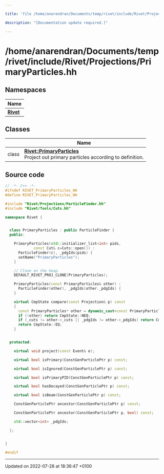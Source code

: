 ```yaml
---

title: 'file /home/anarendran/Documents/temp/rivet/include/Rivet/Projections/PrimaryParticles.hh'

description: "[Documentation update required.]"

---
```


# /home/anarendran/Documents/temp/rivet/include/Rivet/Projections/PrimaryParticles.hh



## Namespaces

| Name           |
| -------------- |
| **[Rivet](/documentation/code/namespaces/namespacerivet/)**  |

## Classes

|                | Name           |
| -------------- | -------------- |
| class | **[Rivet::PrimaryParticles](/documentation/code/classes/classrivet_1_1primaryparticles/)** <br>Project out primary particles according to definition.  |




## Source code

```cpp
// -*- C++ -*-
#ifndef RIVET_PrimaryParticles_HH
#define RIVET_PrimaryParticles_HH

#include "Rivet/Projections/ParticleFinder.hh"
#include "Rivet/Tools/Cuts.hh"

namespace Rivet {


  class PrimaryParticles : public ParticleFinder {
  public:

    PrimaryParticles(std::initializer_list<int> pids,
             const Cut& c=Cuts::open()) :
      ParticleFinder(c), _pdgIds(pids) {
      setName("PrimaryParticles");
    }

    // Clone on the heap.
    DEFAULT_RIVET_PROJ_CLONE(PrimaryParticles);

    PrimaryParticles(const PrimaryParticles& other) :
      ParticleFinder(other), _pdgIds(other._pdgIds) {
    }

    virtual CmpState compare(const Projection& p) const
    {
      const PrimaryParticles* other = dynamic_cast<const PrimaryParticles*>(&p);
      if (!other) return CmpState::NEQ;
      if (_cuts != other->_cuts || _pdgIds != other->_pdgIds) return CmpState::NEQ;
      return CmpState::EQ;
    }


  protected:

    virtual void project(const Event& e);

    virtual bool isPrimary(ConstGenParticlePtr p) const;

    virtual bool isIgnored(ConstGenParticlePtr p) const;

    virtual bool isPrimaryPID(ConstGenParticlePtr p) const;

    virtual bool hasDecayed(ConstGenParticlePtr p) const;

    virtual bool isBeam(ConstGenParticlePtr p) const;

    ConstGenParticlePtr ancestor(ConstGenParticlePtr p) const;

    ConstGenParticlePtr ancestor(ConstGenParticlePtr p, bool) const;

    std::vector<int> _pdgIds;

  };


}

#endif
```


-------------------------------

Updated on 2022-07-28 at 18:36:47 +0100

